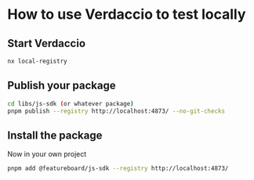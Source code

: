 # How to use Verdaccio to test locally

## Start Verdaccio

```bash
nx local-registry
```

## Publish your package

```bash
cd libs/js-sdk (or whatever package)
pnpm publish --registry http://localhost:4873/ --no-git-checks
```

## Install the package

Now in your own project

```bash
pnpm add @featureboard/js-sdk --registry http://localhost:4873/
```
